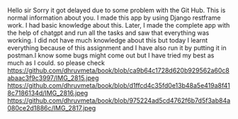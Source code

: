 Hello sir Sorry it got delayed due to some problem with the Git Hub. This is normal information about you. I made this app by using Django restframe work. I had basic knowledge about this. Later, I made the complete app with the help of chatgpt and run all the tasks and saw that everything was working. I did not have much knowledge about this but today I learnt everything because of this assignment and I have also run it by putting it in postman.I know some bugs might come out but I have tried my best as much as I could. so please check 
https://github.com/dhruvmeta/book/blob/ca9b64c1728d620b929562a60c8abaac3f9c3997/IMG_2815.jpeg
https://github.com/dhruvmeta/book/blob/d1ffcd4c35fd0e13b48a5e419a8f418c7186134d/IMG_2816.jpeg
https://github.com/dhruvmeta/book/blob/975224ad5cd4762f6b7d5f3ab84a080ce2d1886c/IMG_2817.jpeg
